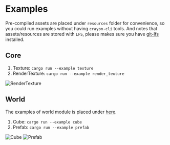# Examples

Pre-compiled assets are placed under `resources` folder for convenience, so you could run examples without having `crayon-cli` tools. And notes that assets/resources are stored with `LFS`, please makes sure you have [git-lfs](https://git-lfs.github.com/) installed.

## Core

1. Texture: ```cargo run --example texture```
2. RenderTexture: ```cargo run --example render_texture```

![RenderTexture](./screenshots/render_texture.png)

## World

The examples of world module is placed under [here](../modules/world).

1. Cube: ```cargo run --example cube```
2. Prefab: ```cargo run --example prefab```

![Cube](./screenshots/cube.png)
![Prefab](./screenshots/prefab.png)
